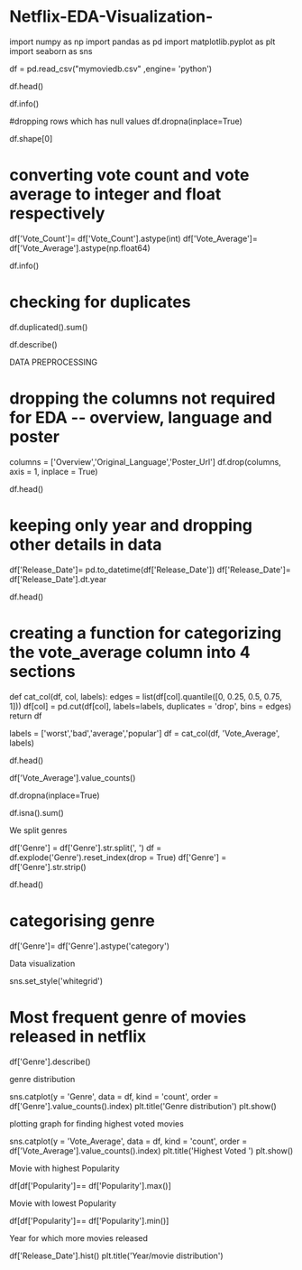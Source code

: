 # Netflix-EDA-Visualization-


import numpy as np
import pandas as pd
import matplotlib.pyplot as plt
import seaborn as sns

df = pd.read_csv("mymoviedb.csv" ,engine= 'python')

df.head()

df.info()

#dropping rows which has null values
df.dropna(inplace=True) 

df.shape[0]

# converting vote count and vote average to integer and float respectively
df['Vote_Count']= df['Vote_Count'].astype(int)
df['Vote_Average']= df['Vote_Average'].astype(np.float64)


df.info()

# checking for duplicates
df.duplicated().sum()

df.describe()

DATA PREPROCESSING

# dropping the columns not required for EDA -- overview, language and poster
columns = ['Overview','Original_Language','Poster_Url']
df.drop(columns, axis = 1, inplace = True)

df.head()

# keeping only year and dropping other details in data
df['Release_Date']= pd.to_datetime(df['Release_Date'])
df['Release_Date']= df['Release_Date'].dt.year

df.head()

# creating a function for categorizing the vote_average column into 4 sections
def cat_col(df, col, labels):
    edges = list(df[col].quantile([0, 0.25, 0.5, 0.75, 1]))
    df[col] = pd.cut(df[col], labels=labels, duplicates = 'drop', bins = edges)
    return df

labels = ['worst','bad','average','popular']
df = cat_col(df, 'Vote_Average', labels)

df.head()

df['Vote_Average'].value_counts()

df.dropna(inplace=True)

df.isna().sum()

We split genres 

df['Genre'] = df['Genre'].str.split(', ')
df = df.explode('Genre').reset_index(drop = True)
df['Genre'] = df['Genre'].str.strip()

df.head()

# categorising genre
df['Genre']= df['Genre'].astype('category')

Data visualization

sns.set_style('whitegrid')

# Most frequent genre of movies released in **netflix** 

df['Genre'].describe()

genre distribution

sns.catplot(y = 'Genre', data = df, kind = 'count', order = df['Genre'].value_counts().index) 
plt.title('Genre distribution')
plt.show()

plotting graph for finding highest voted movies

sns.catplot(y = 'Vote_Average', data = df, kind = 'count', order = df['Vote_Average'].value_counts().index)
plt.title('Highest Voted ')
plt.show()

Movie with highest Popularity

df[df['Popularity']== df['Popularity'].max()]

Movie with lowest Popularity

df[df['Popularity']== df['Popularity'].min()]

Year for which more movies released

df['Release_Date'].hist()
plt.title('Year/movie distribution')




